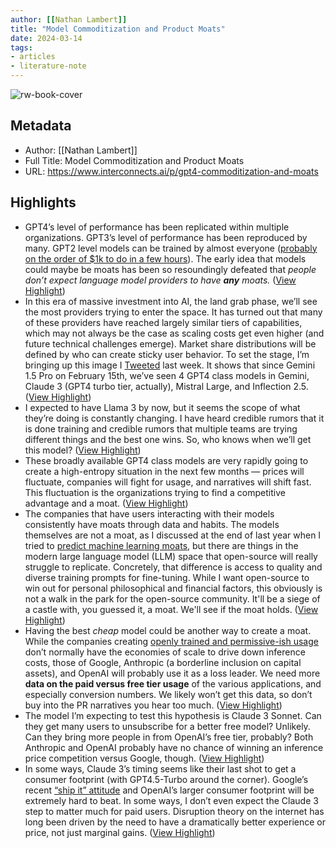 ```yaml
---
author: [[Nathan Lambert]]
title: "Model Commoditization and Product Moats"
date: 2024-03-14
tags: 
- articles
- literature-note
---
```

![rw-book-cover](https://substack-post-media.s3.amazonaws.com/public/images/29ef41f3-6ec9-4d8b-874d-91a190af5ece_3200x1800.png)

## Metadata
- Author: [[Nathan Lambert]]
- Full Title: Model Commoditization and Product Moats
- URL: https://www.interconnects.ai/p/gpt4-commoditization-and-moats

## Highlights
- GPT4’s level of performance has been replicated within multiple organizations. GPT3’s level of performance has been reproduced by many. GPT2 level models can be trained by almost everyone ([probably on the order of $1k to do in a few hours](https://www.databricks.com/blog/gpt-3-quality-for-500k)). The early idea that models could maybe be moats has been so resoundingly defeated that *people don’t expect language model providers to have **any** moats.* ([View Highlight](https://read.readwise.io/read/01hrz84003apar3ejw3jsawfhd))
- In this era of massive investment into AI, the land grab phase, we’ll see the most providers trying to enter the space. It has turned out that many of these providers have reached largely similar tiers of capabilities, which may not always be the case as scaling costs get even higher (and future technical challenges emerge). Market share distributions will be defined by who can create sticky user behavior. To set the stage, I’m bringing up this image I [Tweeted](https://twitter.com/natolambert/status/1765779714252451971) last week. It shows that since Gemini 1.5 Pro on February 15th, we’ve seen 4 GPT4 class models in Gemini, Claude 3 (GPT4 turbo tier, actually), Mistral Large, and Inflection 2.5. ([View Highlight](https://read.readwise.io/read/01hrz84basrq9zqj7pvkgfxcn2))
- I expected to have Llama 3 by now, but it seems the scope of what they’re doing is constantly changing. I have heard credible rumors that it is done training and credible rumors that multiple teams are trying different things and the best one wins. So, who knows when we’ll get this model? ([View Highlight](https://read.readwise.io/read/01hrz8508kbanvqhzdfgq5vz42))
- These broadly available GPT4 class models are very rapidly going to create a high-entropy situation in the next few months — prices will fluctuate, companies will fight for usage, and narratives will shift fast. This fluctuation is the organizations trying to find a competitive advantage and a moat. ([View Highlight](https://read.readwise.io/read/01hrz853sgeg4hbgdpbw4rkj76))
- The companies that have users interacting with their models consistently have moats through data and habits. The models themselves are not a moat, as I discussed at the end of last year when I tried to [predict machine learning moats](https://www.interconnects.ai/p/ml-moats), but there are things in the modern large language model (LLM) space that open-source will really struggle to replicate. Concretely, that difference is access to quality and diverse training prompts for fine-tuning. While I want open-source to win out for personal philosophical and financial factors, this obviously is not a walk in the park for the open-source community. It'll be a siege of a castle with, you guessed it, a moat. We'll see if the moat holds. ([View Highlight](https://read.readwise.io/read/01hrz8609tjs9641cy2vf9c6zc))
- Having the best *cheap* model could be another way to create a moat. While the companies creating [openly trained and permissive-ish usage](https://www.interconnects.ai/p/an-open-source-llm) don’t normally have the economies of scale to drive down inference costs, those of Google, Anthropic (a borderline inclusion on capital assets), and OpenAI will probably use it as a loss leader. We need more **data on the paid versus free tier usage** of the various applications, and especially conversion numbers. We likely won’t get this data, so don’t buy into the PR narratives you hear too much. ([View Highlight](https://read.readwise.io/read/01hrz86a86153q1f7287nn001f))
- The model I’m expecting to test this hypothesis is Claude 3 Sonnet. Can they get many users to unsubscribe for a better free model? Unlikely. Can they bring more people in from OpenAI’s free tier, probably? Both Anthropic and OpenAI probably have no chance of winning an inference price competition versus Google, though. ([View Highlight](https://read.readwise.io/read/01hrz86tbp79cncchj838pysad))
- In some ways, Claude 3’s timing seems like their last shot to get a consumer footprint (with GPT4.5-Turbo around the corner). Google’s recent [“ship it” attitude](https://www.interconnects.ai/p/gemma-google-ships-it?r=68gy5&utm_campaign=post&utm_medium=web) and OpenAI’s larger consumer footprint will be extremely hard to beat. In some ways, I don’t even expect the Claude 3 step to matter much for paid users. Disruption theory on the internet has long been driven by the need to have a dramatically better experience or price, not just marginal gains. ([View Highlight](https://read.readwise.io/read/01hrz87af90pwjatebfddg4avy))
